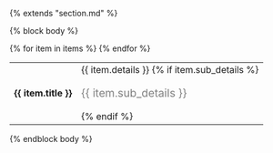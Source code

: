 {% extends "section.md" %}

{% block body %}
<table class="table table-hover">
{% for item in items %}
<tr>
  <td class='col-md-2'><strong>{{ item.title }}</strong></td>
  <td>
{{ item.details }}
{% if item.sub_details %}
<br><p style="color:grey;font-size:1.2rem">{{ item.sub_details }}</p>
{% endif %}
  </td>
</tr>
{% endfor %}
</table>
{% endblock body %}
